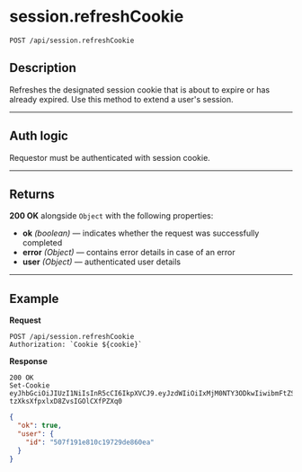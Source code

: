 # session.refreshCookie

`POST /api/session.refreshCookie`

## Description

Refreshes the designated session cookie that is about to expire or has already expired. Use this method to extend a user's session.

---

## Auth logic

Requestor must be authenticated with session cookie.

---

## Returns

**200 OK** alongside `Object` with the following properties:

- **ok** _(boolean)_ — indicates whether the request was successfully completed
- **error** _(Object)_ — contains error details in case of an error
- **user** _(Object)_ — authenticated user details

---

## Example

**Request**

```
POST /api/session.refreshCookie
Authorization: `Cookie ${cookie}`
```

**Response**

```
200 OK
Set-Cookie eyJhbGciOiJIUzI1NiIsInR5cCI6IkpXVCJ9.eyJzdWIiOiIxMjM0NTY3ODkwIiwibmFtZSI6IkpvaG4gRG9lIiwiYWRtaW4iOnRydWUsImV4cCI6MTUzNTc2NjgwNn0.2XMBMAGmQv7xTP-tzXksXfpxlxD8ZvsIGOlCXfPZXq0
```

```json
{
  "ok": true,
  "user": {
    "id": "507f191e810c19729de860ea"
  }
}
```
